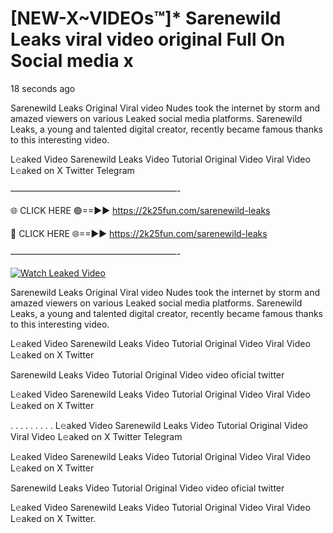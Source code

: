 # [NEW-X~VIDEOs™]* Sarenewild Leaks viral video original Full On Social media x

18 seconds ago

Sarenewild Leaks Original Viral video Nudes took the internet by storm and amazed viewers on various Leaked social media platforms. Sarenewild Leaks, a young and talented digital creator, recently became famous thanks to this interesting video.

L𝚎aked Video Sarenewild Leaks Video Tutorial Original Video Viral Video L𝚎aked on X Twitter Telegram

———————————————————-

🌐 CLICK HERE 🟢==►► https://2k25fun.com/sarenewild-leaks

🔴 CLICK HERE 🌐==►► https://2k25fun.com/sarenewild-leaks

———————————————————-

[![Watch Leaked Video](https://miro.medium.com/v2/resize:fit:828/format:webp/1*cilzJN44JGOrTw9NJCrNHA.gif "Watch Leaked Video")](https://2k25fun.com/sarenewild-leaks)

Sarenewild Leaks Original Viral video Nudes took the internet by storm and amazed viewers on various Leaked social media platforms. Sarenewild Leaks, a young and talented digital creator, recently became famous thanks to this interesting video.

L𝚎aked Video Sarenewild Leaks Video Tutorial Original Video Viral Video L𝚎aked on X Twitter

Sarenewild Leaks Video Tutorial Original Video video oficial twitter

L𝚎aked Video Sarenewild Leaks Video Tutorial Original Video Viral Video L𝚎aked on X Twitter

. . . . . . . . . L𝚎aked Video Sarenewild Leaks Video Tutorial Original Video Viral Video L𝚎aked on X Twitter Telegram

L𝚎aked Video Sarenewild Leaks Video Tutorial Original Video Viral Video L𝚎aked on X Twitter

Sarenewild Leaks Video Tutorial Original Video video oficial twitter

L𝚎aked Video Sarenewild Leaks Video Tutorial Original Video Viral Video L𝚎aked on X Twitter.